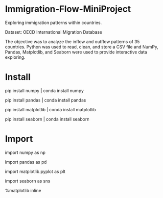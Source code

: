 # Immigration-Flow-MiniProject
Exploring immigration patterns within countries.


Dataset: OECD International Migration Database

The objective was to analyze the inflow and outflow patterns of 35 countries.
Python was used to read, clean, and store a CSV file and NumPy, Pandas, Matplotlib, and Seaborn were used to provide interactive data exploring.

# Install
pip install numpy | conda install numpy

pip install pandas | conda install pandas

pip install matplotlib | conda install matplotlib

pip install seaborn | conda install seaborn

# Import
import numpy as np

import pandas as pd

import matplotlib.pyplot as plt

import seaborn as sns

%matplotlib inline
